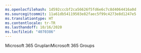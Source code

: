 ```yaml
---
ms.openlocfilehash: 1d592cccbf2ca56626f5fd6e6c7c8d4064416a0d
ms.sourcegitcommit: 11a61db54119503e82faec5f99c4273e8d1247e5
ms.translationtype: HT
ms.contentlocale: tr-TR
ms.lasthandoff: 10/16/2020
ms.locfileid: "4070386"
---
```

<span data-ttu-id="04407-101">Microsoft 365 Grupları</span><span class="sxs-lookup"><span data-stu-id="04407-101">Microsoft 365 Groups</span></span>